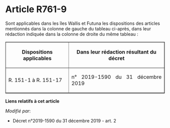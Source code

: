 # Article R761-9

Sont applicables dans les îles Wallis et Futuna les dispositions des articles mentionnés dans la colonne de gauche du tableau
ci-après, dans leur rédaction indiquée dans la colonne de droite du même tableau :

<table border="1">
  <tbody>
    <tr>
      <th>

Dispositions applicables</th>
      <th>

Dans leur rédaction résultant du décret</th>
    </tr>
    <tr>
      <td align="justify">

R. 151-1 à R. 151-17</td>
      <td align="justify">

n° 2019-1590 du 31 décembre 2019</td>
    </tr>
  </tbody>
</table>

**Liens relatifs à cet article**

_Modifié par_:

  - Décret n°2019-1590 du 31 décembre 2019 - art. 2
